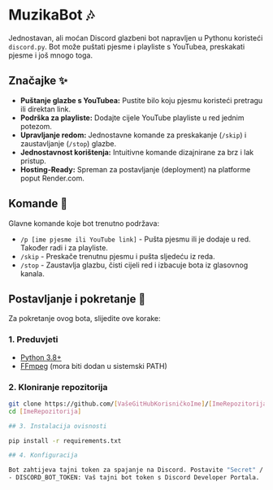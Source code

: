 # MuzikaBot 🎶

Jednostavan, ali moćan Discord glazbeni bot napravljen u Pythonu koristeći `discord.py`. Bot može puštati pjesme i playliste s YouTubea, preskakati pjesme i još mnogo toga.

## Značajke ✨

-   **Puštanje glazbe s YouTubea:** Pustite bilo koju pjesmu koristeći pretragu ili direktan link.
-   **Podrška za playliste:** Dodajte cijele YouTube playliste u red jednim potezom.
-   **Upravljanje redom:** Jednostavne komande za preskakanje (`/skip`) i zaustavljanje (`/stop`) glazbe.
-   **Jednostavnost korištenja:** Intuitivne komande dizajnirane za brz i lak pristup.
-   **Hosting-Ready:** Spreman za postavljanje (deployment) na platforme poput Render.com.

## Komande 🤖

Glavne komande koje bot trenutno podržava:

-   `/p [ime pjesme ili YouTube link]` - Pušta pjesmu ili je dodaje u red. Također radi i za playliste.
-   `/skip` - Preskače trenutnu pjesmu i pušta sljedeću iz reda.
-   `/stop` - Zaustavlja glazbu, čisti cijeli red i izbacuje bota iz glasovnog kanala.

## Postavljanje i pokretanje 🚀

Za pokretanje ovog bota, slijedite ove korake:

### 1. Preduvjeti

-   [Python 3.8+](https://www.python.org/downloads/)
-   [FFmpeg](https://ffmpeg.org/download.html) (mora biti dodan u sistemski PATH)

### 2. Kloniranje repozitorija

```bash
git clone https://github.com/[VašeGitHubKorisničkoIme]/[ImeRepozitorija].git
cd [ImeRepozitorija]

## 3. Instalacija ovisnosti

pip install -r requirements.txt

## 4. Konfiguracija

Bot zahtijeva tajni token za spajanje na Discord. Postavite "Secret" / "Environment" varijablu na vašoj hosting platformi (npr. Render, Replit):
- DISCORD_BOT_TOKEN: Vaš tajni bot token s Discord Developer Portala.
